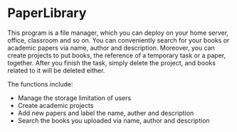 # PaperLibrary

This program is a file manager, which you can deploy on your home server, office, classroom and so on. You can conveniently search for your books or academic papers via name, author and description. Moreover, you can create projects to put books, the reference of a temporary task or a paper, together. After you finish the task, simply delete the project, and books related to it will be deleted either.

The functions include:
- Manage the storage limitation of users
- Create academic projects
- Add new papers and label the name, auther and description
- Search the books you uploaded via name, author and description
